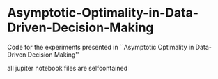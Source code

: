# Asymptotic-Optimality-in-Data-Driven-Decision-Making
Code for the experiments presented in ``Asymptotic Optimality in Data-Driven Decision Making''

all jupiter notebook files are selfcontained
